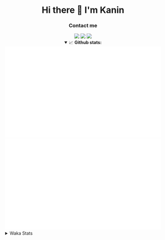 <div align="center">
 <h1>Hi there 👋 I'm Kanin</h1>
 <h3>Contact me</h3>
 <a href="mailto:im@kanin.dev"><img src="https://img.shields.io/badge/gmail-%23D14836.svg?&style=for-the-badge&logo=gmail&logoColor=white"/></a>
 <a href="https://twitter.com/KaninTwt"><img src="https://img.shields.io/badge/twitter-%231DA1F2.svg?&style=for-the-badge&logo=twitter&logoColor=white"/></a>
 <a href="https://www.linkedin.com/in/KaninDev"><img src="https://img.shields.io/badge/linkedin-%230077B5.svg?&style=for-the-badge&logo=linkedin&logoColor=white"/></a>
<details open>
  <summary>📈 <b>Github stats:</b></summary>
  <img src="https://github.com/Kanin/Kanin/blob/master/scripts/GitHubStats/generated/overview.svg"/>
  <img src="https://github.com/Kanin/Kanin/blob/master/scripts/GitHubStats/generated/languages.svg"/>
</details>
</div>

<details>
 <summary>Waka Stats</summary>

<!--START_SECTION:waka-->
![Code Time](http://img.shields.io/badge/Code%20Time-2%2C376%20hrs%2032%20mins-blue)

![Profile Views](http://img.shields.io/badge/Profile%20Views-3-blue)

![Lines of code](https://img.shields.io/badge/From%20Hello%20World%20I%27ve%20Written-590.1%20thousand%20lines%20of%20code-blue)

**🐱 My GitHub Data** 

> 📦 110.6 kB Used in GitHub's Storage 
 > 
> 🏆 112 Contributions in the Year 2024
 > 
> 🚫 Not Opted to Hire
 > 
> 📜 25 Public Repositories 
 > 
> 🔑 14 Private Repositories 
 > 
**I'm an Early 🐤** 

```text
🌞 Morning                2548 commits        ███████░░░░░░░░░░░░░░░░░░   26.86 % 
🌆 Daytime                2849 commits        ████████░░░░░░░░░░░░░░░░░   30.04 % 
🌃 Evening                2727 commits        ███████░░░░░░░░░░░░░░░░░░   28.75 % 
🌙 Night                  1361 commits        ████░░░░░░░░░░░░░░░░░░░░░   14.35 % 
```
📅 **I'm Most Productive on Monday** 

```text
Monday                   1849 commits        █████░░░░░░░░░░░░░░░░░░░░   19.49 % 
Tuesday                  1335 commits        ████░░░░░░░░░░░░░░░░░░░░░   14.07 % 
Wednesday                946 commits         ██░░░░░░░░░░░░░░░░░░░░░░░   09.97 % 
Thursday                 1451 commits        ████░░░░░░░░░░░░░░░░░░░░░   15.30 % 
Friday                   1580 commits        ████░░░░░░░░░░░░░░░░░░░░░   16.66 % 
Saturday                 922 commits         ██░░░░░░░░░░░░░░░░░░░░░░░   09.72 % 
Sunday                   1402 commits        ████░░░░░░░░░░░░░░░░░░░░░   14.78 % 
```


📊 **This Week I Spent My Time On** 

```text
🕑︎ Time Zone: America/New_York

💬 Programming Languages: 
Python                   10 hrs 46 mins      ██████████████░░░░░░░░░░░   57.35 % 
HTML                     7 hrs 7 mins        █████████░░░░░░░░░░░░░░░░   37.89 % 
JavaScript               21 mins             ░░░░░░░░░░░░░░░░░░░░░░░░░   01.93 % 
virtualenv               15 mins             ░░░░░░░░░░░░░░░░░░░░░░░░░   01.38 % 
CSS                      9 mins              ░░░░░░░░░░░░░░░░░░░░░░░░░   00.81 % 

🔥 Editors: 
PyCharm                  18 hrs 46 mins      █████████████████████████   100.00 % 

🐱‍💻 Projects: 
APIServer                18 hrs 36 mins      █████████████████████████   99.07 % 
Unknown Project          10 mins             ░░░░░░░░░░░░░░░░░░░░░░░░░   00.93 % 

💻 Operating System: 
Windows                  18 hrs 46 mins      █████████████████████████   100.00 % 
```

**I Mostly Code in Python** 

```text
Python                   31 repos            ██████████████████░░░░░░░   70.45 % 
Java                     4 repos             ██░░░░░░░░░░░░░░░░░░░░░░░   09.09 % 
HTML                     3 repos             ██░░░░░░░░░░░░░░░░░░░░░░░   06.82 % 
TypeScript               1 repo              █░░░░░░░░░░░░░░░░░░░░░░░░   02.27 % 
Kotlin                   1 repo              █░░░░░░░░░░░░░░░░░░░░░░░░   02.27 % 
```



**Timeline**

![Lines of Code chart](https://raw.githubusercontent.com/Kanin/Kanin/master/assets/bar_graph.png)


 Last Updated on 20/06/2024 15:03:47 UTC
<!--END_SECTION:waka-->
</details>
